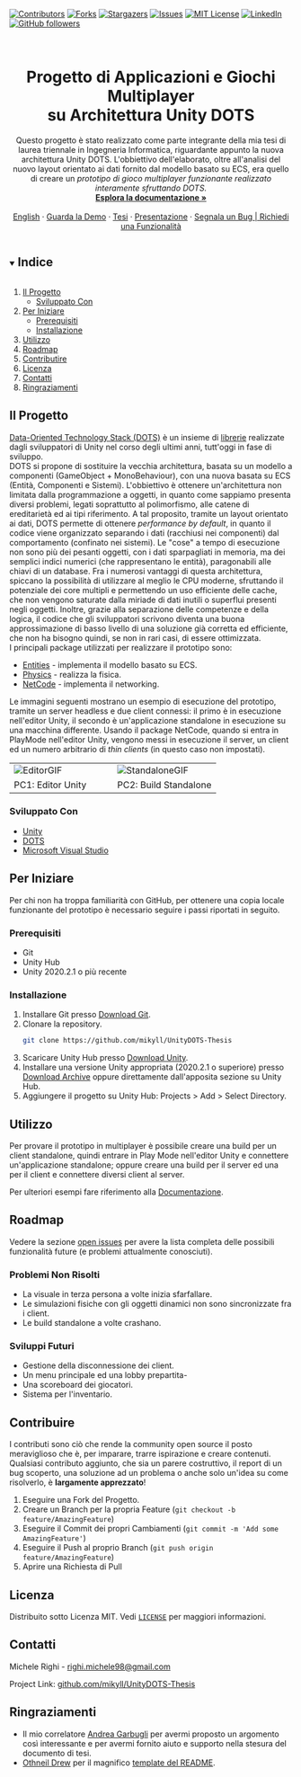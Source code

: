 <!-- PROJECT SHIELDS -->
[![Contributors][contributors-shield]][contributors-url]
[![Forks][forks-shield]][forks-url]
[![Stargazers][stars-shield]][stars-url]
[![Issues][issues-shield]][issues-url]
[![MIT License][license-shield]][license-url]
[![LinkedIn][linkedin-shield]][linkedin-url]
[![GitHub followers][github-shield]][github-url]


<!-- PROJECT LOGO -->
<br />
<p align="center">
  <!--<a href="https://github.com/mikyll/UnityDOTS-Thesis">
    <img src="images/logo.png" alt="Logo" width="80" height="80">
  </a>-->

  <h1 align="center">Progetto di Applicazioni e Giochi Multiplayer<br/>su Architettura Unity DOTS</h1>

  <p align="center">
	Questo progetto è stato realizzato come parte integrante della mia tesi di laurea triennale in Ingegneria
	Informatica, riguardante appunto la nuova architettura Unity DOTS. L'obbiettivo dell'elaborato, oltre 
	all'analisi del nuovo layout orientato ai dati fornito dal modello basato su ECS, era quello di creare 
	un <i>prototipo di gioco multiplayer funzionante realizzato interamente sfruttando DOTS.</i>
	<!--A tal proposito sono stati utilizzati i vari package forniti dallo stack DOTS, con particolare 
	attenzione a Entities (che realizza il modello a Entità, Componenti e Sistemi) e NetCode (che implementa 
	il networking).
	Il motivo che ha spinto Unity alla ristrutturazione dell'architettura del proprio game engine è dovuto
	al fatto che questa era limitata dal modello basato su componenti, troppo legato all'Object-Oriented
	Programming. Infatti, come è ormai risaputo, questo modello ha diversi problemi, dovuti principalmente
	al polimorfismo, alle catene di ereditarietà ed ai tipi riferimento.
	Dunque, con DOTS Unity si propone di superare questi limiti fornendo un'architettura efficiente e
	performante a priori, in modo tale che gli sviluppatori non debbano preoccuparsi delle prestazioni
	del codice che scrivono, se non come ultimo aspetto.-->
    <br />
    <a href="https://github.com/mikyll/UnityDOTS-Thesis/blob/main/Documentation/Documentazione%20Prototipo.md"><strong>Esplora la documentazione »</strong></a>
    <br />
    <br />
	<a href="https://github.com/mikyll/UnityDOTS-Thesis/blob/main/README.md">English</a>
	·
	<a href="#demo">Guarda la Demo</a>
	·
	<a href="https://github.com/mikyll/UnityDOTS-Thesis/blob/main/Thesis%20Docs/Tesi%20di%20Laurea%20di%20Michele%20Righi%20-%20Progetto%20di%20Applicazioni%20e%20Giochi%20Multiplayer%20su%20Architettura%20Unity%20DOTS.pdf">Tesi</a>
	·
	<a href="https://github.com/mikyll/UnityDOTS-Thesis/blob/main/Presentation/PresentazioneDOTS%20(pdf_compatto).pdf">Presentazione</a>
	·
	<a href="https://github.com/mikyll/UnityDOTS-Thesis/issues">Segnala un Bug | Richiedi una Funzionalità</a>
</p>
</p>



<!-- TABLE OF CONTENTS -->
<details open="open">
  <summary><h2 style="display: inline-block">Indice</h2></summary>
  <ol>
    <li>
      <a href="#il-progetto">Il Progetto</a>
      <ul>
        <li><a href="#sviluppato-con">Sviluppato Con</a></li>
      </ul>
    </li>
    <li>
      <a href="#per-iniziare">Per Iniziare</a>
      <ul>
        <li><a href="#prerequisiti">Prerequisiti</a></li>
        <li><a href="#installazione">Installazione</a></li>
      </ul>
    </li>
    <li><a href="#utilizzo">Utilizzo</a></li>
    <li><a href="#roadmap">Roadmap</a></li>
    <li><a href="#contribuire">Contributire</a></li>
    <li><a href="#licenza">Licenza</a></li>
    <li><a href="#contatti">Contatti</a></li>
    <li><a href="#ringraziamenti">Ringraziamenti</a></li>
  </ol>
</details>



<!-- ABOUT THE PROJECT -->
## Il Progetto

[Data-Oriented Technology Stack (DOTS)](https://unity.com/dots) è un insieme di 
[librerie](https://unity.com/dots/packages) realizzate dagli sviluppatori di Unity nel corso degli ultimi 
anni, tutt'oggi in fase di sviluppo.<br/>
DOTS si propone di sostituire la vecchia architettura, basata su un modello a componenti (GameObject + 
MonoBehaviour), con una nuova basata su ECS (Entità, Componenti e Sistemi). L'obbiettivo è ottenere 
un'architettura non limitata dalla programmazione a oggetti, in quanto come sappiamo presenta diversi 
problemi, legati soprattutto al polimorfismo, alle catene di ereditarietà ed ai tipi riferimento. A tal 
proposito, tramite un layout orientato ai dati, DOTS permette di ottenere *performance by default*, in 
quanto il codice viene organizzato separando i dati (racchiusi nei componenti) dal comportamento (confinato 
nei sistemi). Le "cose" a tempo di esecuzione non sono più dei pesanti oggetti, con i dati sparpagliati in 
memoria, ma dei semplici indici numerici (che rappresentano le entità), paragonabili alle chiavi di un 
database. Fra i numerosi vantaggi di questa architettura, spiccano la possibilità di utilizzare al meglio le 
CPU moderne, sfruttando il potenziale dei core multipli e permettendo un uso efficiente delle cache, che non 
vengono saturate dalla miriade di dati inutili o superflui presenti negli oggetti. Inoltre, grazie alla 
separazione delle competenze e della logica, il codice che gli sviluppatori scrivono diventa una buona 
approssimazione di basso livello di una soluzione già corretta ed efficiente, che non ha bisogno quindi, se 
non in rari casi, di essere ottimizzata.<br/>
I principali package utilizzati per realizzare il prototipo sono:
* [Entities](https://docs.unity3d.com/Packages/com.unity.entities@0.17) - implementa il modello basato su ECS.
* [Physics](https://docs.unity3d.com/Packages/com.unity.physics@0.6) - realizza la fisica.
* [NetCode](https://docs.unity3d.com/Packages/com.unity.netcode@0.6) - implementa il networking.

<span id="demo">Le immagini seguenti mostrano un esempio di esecuzione del prototipo, tramite un server headless e due client 
connessi: il primo è in esecuzione nell'editor Unity, il secondo è un'applicazione standalone in esecuzione
su una macchina differente. Usando il package NetCode, quando si entra in PlayMode nell'editor Unity, vengono
messi in esecuzione il server, un client ed un numero arbitrario di *thin clients* (in questo caso non
impostati).</span>
<br/>
<table style="border: none">
  <tr>
    <td width="49.9%"><img src="https://github.com/mikyll/UnityDOTS-Thesis/blob/main/Documentation/Images/GIF_Editor_Prototype.gif" alt="EditorGIF"/></td>
    <td width="49.9%"><img src="https://github.com/mikyll/UnityDOTS-Thesis/blob/main/Documentation/Images/GIF_AppStandalone_Prototype.gif" alt="StandaloneGIF"/></td>
  </tr>
  <tr>
    <td>PC1: Editor Unity</td>
    <td>PC2: Build Standalone</td>
  </tr>
</table>

### Sviluppato Con

* [Unity](https://unity.com/)
* [DOTS](https://unity.com/dots)
* [Microsoft Visual Studio](https://visualstudio.microsoft.com/)



<!-- GETTING STARTED -->
## Per Iniziare

Per chi non ha troppa familiarità con GitHub, per ottenere una copia locale funzionante del prototipo è
necessario seguire i passi riportati in seguito.

### Prerequisiti

* Git
* Unity Hub
* Unity 2020.2.1 o più recente

### Installazione

1. Installare Git presso [Download Git](https://git-scm.com/download).
2. Clonare la repository.
   ```sh
   git clone https://github.com/mikyll/UnityDOTS-Thesis
   ```
3. Scaricare Unity Hub presso [Download Unity](https://unity3d.com/get-unity/download).
4. Installare una versione Unity appropriata (2020.2.1 o superiore) presso 
[Download Archive](https://unity3d.com/get-unity/download/archive) oppure direttamente dall'apposita sezione 
su Unity Hub.
5. Aggiungere il progetto su Unity Hub: Projects > Add > Select Directory.



<!-- USAGE EXAMPLES -->
## Utilizzo

Per provare il prototipo in multiplayer è possibile creare una build per un client standalone, quindi 
entrare in Play Mode nell'editor Unity e connettere un'applicazione standalone; oppure creare una build per 
il server ed una per il client e connettere diversi client al server.

Per ulteriori esempi fare riferimento alla 
[Documentazione](https://github.com/mikyll/UnityDOTS-Thesis/blob/main/Documentation/Documentazione%20Prototipo.md).



<!-- ROADMAP -->
## Roadmap

Vedere la sezione [open issues](https://github.com/mikyll/UnityDOTS-Thesis/issues) per avere la lista completa delle 
possibili funzionalità future (e problemi attualmente conosciuti).

### Problemi Non Risolti
* La visuale in terza persona a volte inizia sfarfallare.
* Le simulazioni fisiche con gli oggetti dinamici non sono sincronizzate fra i client.
* Le build standalone a volte crashano.

### Sviluppi Futuri
* Gestione della disconnessione dei client.
* Un menu principale ed una lobby prepartita-
* Una scoreboard dei giocatori.
* Sistema per l'inventario.


<!-- CONTRIBUTING -->
## Contribuire

I contributi sono ciò che rende la community open source il posto meraviglioso che è, per imparare, trarre 
ispirazione e creare contenuti.
Qualsiasi contributo aggiunto, che sia un parere costruttivo, il report di un bug scoperto, una soluzione 
ad un problema o anche solo un'idea su come risolverlo, è **largamente apprezzato**!

1. Eseguire una Fork del Progetto.
2. Creare un Branch per la propria Feature (`git checkout -b feature/AmazingFeature`)
3. Eseguire il Commit dei propri Cambiamenti (`git commit -m 'Add some AmazingFeature'`)
4. Eseguire il Push al proprio Branch (`git push origin feature/AmazingFeature`)
5. Aprire una Richiesta di Pull



<!-- LICENSE -->
## Licenza

Distribuito sotto Licenza MIT. Vedi [`LICENSE`](https://github.com/mikyll/UnityDOTS-Thesis/blob/main/LICENSE) per maggiori informazioni.



<!-- CONTACT -->
## Contatti

Michele Righi - righi.michele98@gmail.com

Project Link: [github.com/mikyll/UnityDOTS-Thesis](https://github.com/mikyll/UnityDOTS-Thesis)



<!-- ACKNOWLEDGEMENTS -->
## Ringraziamenti

* Il mio correlatore [Andrea Garbugli](https://www.unibo.it/sitoweb/andrea.garbugli) per avermi proposto un argomento così interessante e per avermi fornito aiuto e supporto nella stesura del documento di tesi. 
* [Othneil Drew](https://github.com/othneildrew) per il magnifico [template del README](https://github.com/othneildrew/Best-README-Template).



<!-- MARKDOWN LINKS & IMAGES -->
<!-- https://www.markdownguide.org/basic-syntax/#reference-style-links -->
[contributors-shield]: https://img.shields.io/github/contributors/mikyll/UnityDOTS-Thesis
[contributors-url]: https://github.com/mikyll/UnityDOTS-Thesis/graphs/contributors
[forks-shield]: https://img.shields.io/github/forks/mikyll/UnityDOTS-Thesis
[forks-url]: https://github.com/mikyll/UnityDOTS-Thesis/network/members
[stars-shield]: https://img.shields.io/github/stars/mikyll/UnityDOTS-Thesis
[stars-url]: https://github.com/mikyll/UnityDOTS-Thesis/stargazers
[issues-shield]: https://img.shields.io/github/issues/mikyll/UnityDOTS-Thesis
[issues-url]: https://github.com/mikyll/UnityDOTS-Thesis/issues
[license-shield]: https://img.shields.io/github/license/mikyll/UnityDOTS-Thesis
[license-url]: https://github.com/mikyll/UnityDOTS-Thesis/blob/master/LICENSE
[linkedin-shield]: https://img.shields.io/badge/-LinkedIn-black.svg?logo=linkedin&colorB=0077B5
[linkedin-url]: https://www.linkedin.com/in/michele-righi/?locale=it_IT
[github-shield]: https://img.shields.io/github/followers/mikyll.svg?style=social&label=Follow
[github-url]: https://github.com/mikyll
